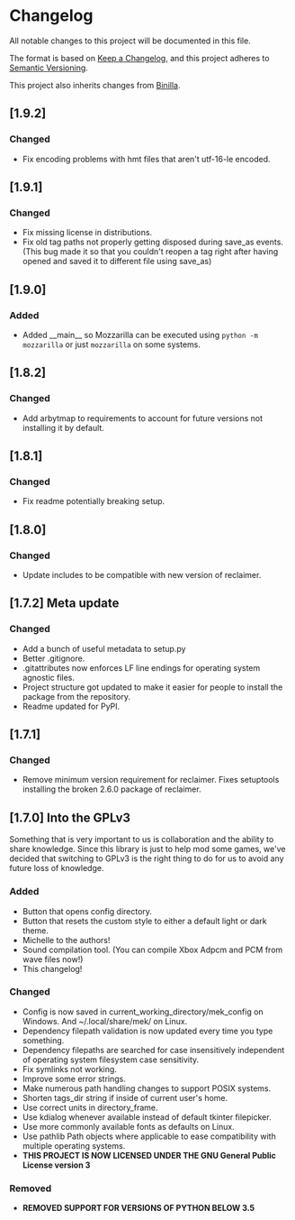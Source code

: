# Changelog
All notable changes to this project will be documented in this file.

The format is based on [Keep a Changelog](https://keepachangelog.com/en/1.0.0/),
and this project adheres to [Semantic Versioning](https://semver.org/spec/v2.0.0.html).

This project also inherits changes from [Binilla](https://github.com/Sigmmma/binilla).

## [1.9.2]
### Changed
 - Fix encoding problems with hmt files that aren't utf-16-le encoded.

## [1.9.1]
### Changed
 - Fix missing license in distributions.
 - Fix old tag paths not properly getting disposed during save_as events. (This bug made it so that you couldn't reopen a tag right after having opened and saved it to different file using save_as)

## [1.9.0]
### Added
 - Added \_\_main\_\_ so Mozzarilla can be executed using `python -m mozzarilla` or just `mozzarilla` on some systems.

## [1.8.2]
### Changed
 - Add arbytmap to requirements to account for future versions not installing it by default.

## [1.8.1]
### Changed
 - Fix readme potentially breaking setup.

## [1.8.0]
### Changed
 - Update includes to be compatible with new version of reclaimer.

## [1.7.2] Meta update
### Changed
 - Add a bunch of useful metadata to setup.py
 - Better .gitignore.
 - .gitattributes now enforces LF line endings for operating system agnostic files.
 - Project structure got updated to make it easier for people to install the package from the repository.
 - Readme updated for PyPI.

## [1.7.1]
### Changed
 - Remove minimum version requirement for reclaimer. Fixes setuptools installing the broken 2.6.0 package of reclaimer.

## [1.7.0] Into the GPLv3
Something that is very important to us is collaboration and the ability to share knowledge. Since this library is just to help mod some games, we've decided that switching to GPLv3 is the right thing to do for us to avoid any future loss of knowledge.

### Added
 - Button that opens config directory.
 - Button that resets the custom style to either a default light or dark theme.
 - Michelle to the authors!
 - Sound compilation tool. (You can compile Xbox Adpcm and PCM from wave files now!)
 - This changelog!

### Changed
 - Config is now saved in current_working_directory/mek_config on Windows. And ~/.local/share/mek/ on Linux.
 - Dependency filepath validation is now updated every time you type something.
 - Dependency filepaths are searched for case insensitively independent of operating system filesystem case sensitivity.
 - Fix symlinks not working.
 - Improve some error strings.
 - Make numerous path handling changes to support POSIX systems.
 - Shorten tags_dir string if inside of current user's home.
 - Use correct units in directory_frame.
 - Use kdialog whenever available instead of default tkinter filepicker.
 - Use more commonly available fonts as defaults on Linux.
 - Use pathlib Path objects where applicable to ease compatibility with multiple operating systems.
 - **THIS PROJECT IS NOW LICENSED UNDER THE GNU General Public License version 3**

### Removed
 - **REMOVED SUPPORT FOR VERSIONS OF PYTHON BELOW 3.5**
